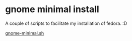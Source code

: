 # gnome minimal install

A couple of scripts to facilitate my installation of fedora. :D

[gnome-minimal.sh](gnome-minimal.sh)
